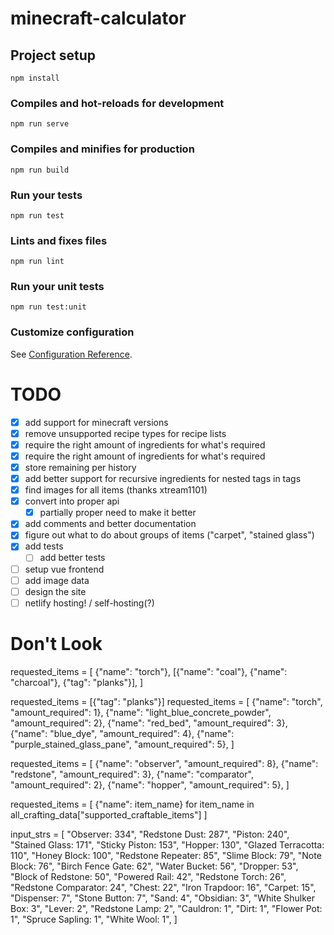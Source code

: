 # minecraft-calculator

## Project setup

```
npm install
```

### Compiles and hot-reloads for development

```
npm run serve
```

### Compiles and minifies for production

```
npm run build
```

### Run your tests

```
npm run test
```

### Lints and fixes files

```
npm run lint
```

### Run your unit tests

```
npm run test:unit
```

### Customize configuration

See [Configuration Reference](https://cli.vuejs.org/config/).

# TODO

- [x] add support for minecraft versions
- [x] remove unsupported recipe types for recipe lists
- [x] require the right amount of ingredients for what's required
- [x] require the right amount of ingredients for what's required
- [x] store remaining per history
- [x] add better support for recursive ingredients for nested tags in tags
- [x] find images for all items (thanks xtream1101)
- [x] convert into proper api
  - [x] partially proper need to make it better
- [x] add comments and better documentation
- [x] figure out what to do about groups of items ("carpet", "stained glass")
- [x] add tests
  - [ ] add better tests
- [ ] setup vue frontend
- [ ] add image data
- [ ] design the site
- [ ] netlify hosting! / self-hosting(?)

# Don't Look

requested_items = [
{"name": "torch"},
[{"name": "coal"}, {"name": "charcoal"}, {"tag": "planks"}],
]

requested_items = [{"tag": "planks"}]
requested_items = [
{"name": "torch", "amount_required": 1},
{"name": "light_blue_concrete_powder", "amount_required": 2},
{"name": "red_bed", "amount_required": 3},
{"name": "blue_dye", "amount_required": 4},
{"name": "purple_stained_glass_pane", "amount_required": 5},
]

requested_items = [
{"name": "observer", "amount_required": 8},
{"name": "redstone", "amount_required": 3},
{"name": "comparator", "amount_required": 2},
{"name": "hopper", "amount_required": 5},
]

requested_items = [
{"name": item_name}
for item_name in all_crafting_data["supported_craftable_items"]
]

input_strs = [
"Observer: 334",
"Redstone Dust: 287",
"Piston: 240",
"Stained Glass: 171",
"Sticky Piston: 153",
"Hopper: 130",
"Glazed Terracotta: 110",
"Honey Block: 100",
"Redstone Repeater: 85",
"Slime Block: 79",
"Note Block: 76",
"Birch Fence Gate: 62",
"Water Bucket: 56",
"Dropper: 53",
"Block of Redstone: 50",
"Powered Rail: 42",
"Redstone Torch: 26",
"Redstone Comparator: 24",
"Chest: 22",
"Iron Trapdoor: 16",
"Carpet: 15",
"Dispenser: 7",
"Stone Button: 7",
"Sand: 4",
"Obsidian: 3",
"White Shulker Box: 3",
"Lever: 2",
"Redstone Lamp: 2",
"Cauldron: 1",
"Dirt: 1",
"Flower Pot: 1",
"Spruce Sapling: 1",
"White Wool: 1",
]
